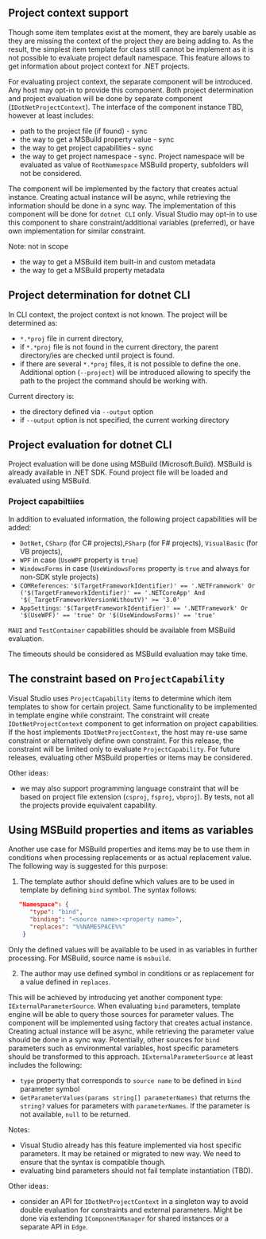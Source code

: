 ## Project context support

Though some item templates exist at the moment, they are barely usable as they are missing the context of the project they are being adding to.  As the result, the simplest item template for class still cannot be implement as it is not possible to evaluate project default namespace.
This feature allows to get information about project context for .NET projects.

For evaluating project context, the separate component will be introduced. Any host may opt-in to provide this component.
Both project determination and project evaluation will be done by separate component (`IDotNetProjectContext`). The interface of the component instance TBD, however at least includes:
- path to the project file (if found) - sync
- the way to get a MSBuild property value - sync
- the way to get project capabilities - sync
- the way to get project namespace - sync. Project namespace will be evaluated as value of `RootNamespace` MSBuild property, subfolders will not be considered.

The component will be implemented by the factory that creates actual instance. Creating actual instance will be async, while retrieving the information should be done in a sync way.
The implementation of this component will be done for `dotnet CLI` only. Visual Studio may opt-in to use this component to share constraint/additional variables (preferred), or have own implementation for similar constraint.

Note: not in scope
- the way to get a MSBuild item built-in and custom metadata
- the way to get a MSBuild property metadata

## Project determination for dotnet CLI
In CLI context, the project context is not known. The project will be determined as:
- `*.*proj` file in current directory,
- if `*.*proj` file is not found in the current directory, the parent directory/ies are checked until project is found.
- if there are several `*.*proj` files, it is not possible to define the one. Additional option (`--project`) will be introduced allowing to specify the path to the project the command should be working with.

Current directory is:
- the directory defined via `--output` option
- if `--output` option is not specified, the current working directory

## Project evaluation for dotnet CLI
Project evaluation will be done using MSBuild (Microsoft.Build).
MSBuild is already available in .NET SDK.
Found project file will be loaded and evaluated using MSBuild. 

### Project capabiltiies
In addition to evaluated information, the following project capabilities will be added:
- `DotNet`, `CSharp` (for C# projects),`FSharp` (for F# projects), `VisualBasic` (for VB projects),
- `WPF` in case (`UseWPF` property is `true`)
- `WindowsForms` in case (`UseWindowsForms` property is `true` and always for non-SDK style projects)
- `COMReferences`: `'$(TargetFrameworkIdentifier)' == '.NETFramework' Or ('$(TargetFrameworkIdentifier)' == '.NETCoreApp' And '$(_TargetFrameworkVersionWithoutV)' >= '3.0'`
- `AppSettings`: `'$(TargetFrameworkIdentifier)' == '.NETFramework' Or '$(UseWPF)' == 'true' Or '$(UseWindowsForms)' == 'true'`

`MAUI` and `TestContainer` capabilities should be available from MSBuild evaluation.

The timeouts should be considered as MSBuild evaluation may take time.

## The constraint based on `ProjectCapability`
Visual Studio uses `ProjectCapability` items to determine which item templates to show for certain project. Same functionality to be implemented in template engine while constraint.
The constraint will create `IDotNetProjectContext` component to get information on project capabilities. 
If the host implements `IDotNetProjectContext`, the host may re-use same constraint or alternatively define own constraint.
For this release, the constraint will be limited only to evaluate `ProjectCapability`. For future releases, evaluating other MSBuild properties or items may be considered.

Other ideas:
- we may also support programming language constraint that will be based on project file extension (`csproj`, `fsproj`, `vbproj`). By tests, not all the projects provide equivalent capability.

## Using MSBuild properties and items as variables
Another use case for MSBuild properties and items may be to use them in conditions when processing replacements or as actual replacement value.
The following way is suggested for this purpose:

1. The template author should define which values are to be used in template by defining `bind` symbol.
The syntax follows:
```json
   "Namespace": {
      "type": "bind",
      "binding": "<source name>:<property name>",
      "replaces": "%%NAMESPACE%%"
    }

```
Only the defined values will be available to be used in as variables in further processing. For MSBuild, source name is `msbuild`.

2. The author may use defined symbol in conditions or as replacement for a value defined in `replaces`.

This will be achieved by introducing yet another component type: `IExternalParameterSource`. When evaluating `bind` parameters, template engine will be able to query those sources for parameter values.
The component will be implemented using factory that creates actual instance. Creating actual instance will be async, while retrieving the parameter value should be done in a sync way.
Potentially, other sources for `bind` parameters such as environmental variables, host specific parameters should be transformed to this approach.
`IExternalParameterSource` at least includes the following:
- `type` property that corresponds to `source name` to be defined in `bind` parameter symbol
- `GetParameterValues(params string[] parameterNames)` that returns the `string?` values for parameters with `parameterNames`. If the parameter is not available, `null` to be returned.

Notes: 
- Visual Studio already has this feature implemented via host specific parameters. It may be retained or migrated to new way. We need to ensure that the syntax is compatible though.
- evaluating bind parameters should not fail template instantiation (TBD).


Other ideas:
- consider an API for `IDotNetProjectContext` in a singleton way to avoid double evaluation for constraints and external parameters. Might be done via extending `IComponentManager` for shared instances or a separate API in `Edge`.